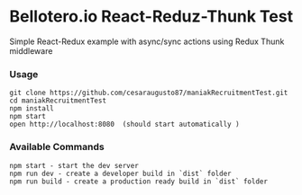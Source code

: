 # Bellotero.io React-Reduz-Thunk Test
Simple React-Redux example with async/sync actions using Redux Thunk middleware

### Usage

```
git clone https://github.com/cesaraugusto87/maniakRecruitmentTest.git
cd maniakRecruitmentTest 
npm install
npm start
open http://localhost:8080  (should start automatically )
```

### Available Commands

```
npm start - start the dev server
npm run dev - create a developer build in `dist` folder
npm run build - create a production ready build in `dist` folder

```


